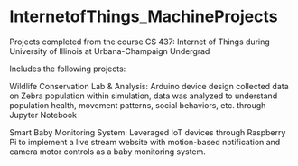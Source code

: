 # InternetofThings_MachineProjects
Projects completed from the course CS 437: Internet of Things during University of Illinois at Urbana-Champaign Undergrad

Includes the following projects:

Wildlife Conservation Lab & Analysis: Arduino device design collected data on Zebra population within simulation, data was analyzed to understand population health, movement patterns, social behaviors, etc. through Jupyter Notebook

Smart Baby Monitoring System: Leveraged IoT devices through Raspberry Pi to implement a live stream website with motion-based notification and camera motor controls as a baby monitoring system.
